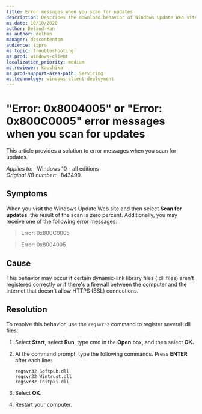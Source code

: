 ```yaml
---
title: Error messages when you scan for updates
description: Describes the download behavior of Windows Update Web site and the error messages that can occur.
ms.date: 10/10/2020
author: Deland-Han 
ms.author: delhan
manager: dcscontentpm
audience: itpro
ms.topic: troubleshooting
ms.prod: windows-client
localization_priority: medium
ms.reviewer: kaushika
ms.prod-support-area-path: Servicing
ms.technology: windows-client-deployment
---
```

# "Error: 0x8004005" or "Error: 0x800C0005" error messages when you scan for updates

This article provides a solution to error messages when you scan for updates.

_Applies to:_ &nbsp; Windows 10 - all editions  
_Original KB number:_ &nbsp; 843499

## Symptoms

When you visit the Windows Update Web site and then select **Scan for updates**, the result of the scan is zero percent. Additionally, you may receive one of the following error messages:
> Error: 0x800C0005

> Error: 0x8004005

## Cause

This behavior may occur if certain dynamic-link library files (.dll files) aren't registered correctly or if there's a firewall between the computer and the Internet that doesn't allow HTTPS (SSL) connections.

## Resolution

To resolve this behavior, use the `regsvr32` command to register several .dll files:

1. Select **Start**, select **Run**, type cmd in the **Open** box, and then select **OK.**  
2. At the command prompt, type the following commands. Press **ENTER** after each line:

    ```console
    regsvr32 Softpub.dll
    regsvr32 Wintrust.dll
    regsvr32 Initpki.dll
    ```

3. Select **OK**.
4. Restart your computer.
